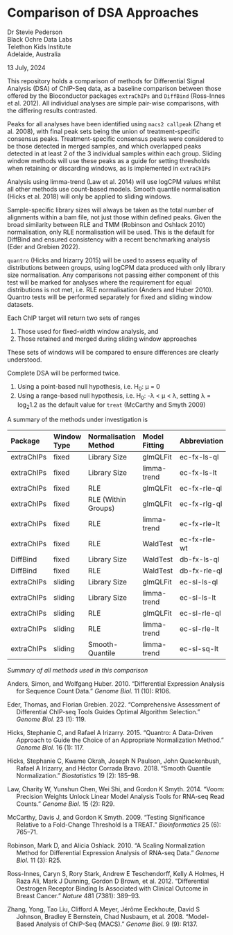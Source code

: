 Comparison of DSA Approaches
================
Dr Stevie Pederson  
Black Ochre Data Labs  
Telethon Kids Institute  
Adelaide, Australia

13 July, 2024

This repository holds a comparison of methods for Differential Signal
Analysis (DSA) of ChIP-Seq data, as a baseline comparison between those
offered by the Bioconductor packages `extraChIPs` and `DiffBind`
(Ross-Innes et al. 2012). All individual analyses are simple pair-wise
comparisons, with the differing results contrasted.

Peaks for all analyses have been identified using `macs2 callpeak`
(Zhang et al. 2008), with final peak sets being the union of
treatment-specific consensus peaks. Treatment-specific consensus peaks
were considered to be those detected in merged samples, and which
overlapped peaks detected in at least 2 of the 3 individual samples
within each group. Sliding window methods will use these peaks as a
guide for setting thresholds when retaining or discarding windows, as is
implemented in `extraChIPs`

Analysis using limma-trend (Law et al. 2014) will use logCPM values
whilst all other methods use count-based models. Smooth quantile
normalisation (Hicks et al. 2018) will only be applied to sliding
windows.

Sample-specific library sizes will always be taken as the total number
of alignments within a bam file, not just those within defined peaks.
Given the broad similarity between RLE and TMM (Robinson and Oshlack
2010) normalisation, only RLE normalisation will be used. This is the
default for DiffBind and ensured consistency with a recent benchmarking
analysis (Eder and Grebien 2022).

`quantro` (Hicks and Irizarry 2015) will be used to assess equality of
distributions between groups, using logCPM data produced with only
library size normalisation. Any comparisons not passing either component
of this test will be marked for analyses where the requirement for equal
distributions is not met, i.e. RLE normalisation (Anders and Huber
2010). Quantro tests will be performed separately for fixed and sliding
window datasets.

Each ChIP target will return two sets of ranges

1.  Those used for fixed-width window analysis, and
2.  Those retained and merged during sliding window approaches

These sets of windows will be compared to ensure differences are clearly
understood.

Complete DSA will be performed twice.

1.  Using a point-based null hypothesis, i.e. H<sub>0</sub>: μ = 0
2.  Using a range-based null hypothesis, i.e. H<sub>0</sub>: -λ \< μ \<
    λ, setting λ = log<sub>2</sub>1.2 as the default value for `treat`
    (McCarthy and Smyth 2009)

A summary of the methods under investigation is

| Package    | Window Type | Normalisation Method | Model Fitting | Abbreviation |
|:-----------|:------------|:---------------------|:--------------|:-------------|
| extraChIPs | fixed       | Library Size         | glmQLFit      | ec-fx-ls-ql  |
| extraChIPs | fixed       | Library Size         | limma-trend   | ec-fx-ls-lt  |
| extraChIPs | fixed       | RLE                  | glmQLFit      | ec-fx-rle-ql |
| extraChIPs | fixed       | RLE (Within Groups)  | glmQLFit      | ec-fx-rlg-ql |
| extraChIPs | fixed       | RLE                  | limma-trend   | ec-fx-rle-lt |
| extraChIPs | fixed       | RLE                  | WaldTest      | ec-fx-rle-wt |
| DiffBind   | fixed       | Library Size         | WaldTest      | db-fx-ls-ql  |
| DiffBind   | fixed       | RLE                  | WaldTest      | db-fx-rle-ql |
| extraChIPs | sliding     | Library Size         | glmQLFit      | ec-sl-ls-ql  |
| extraChIPs | sliding     | Library Size         | limma-trend   | ec-sl-ls-lt  |
| extraChIPs | sliding     | RLE                  | glmQLFit      | ec-sl-rle-ql |
| extraChIPs | sliding     | RLE                  | limma-trend   | ec-sl-rle-lt |
| extraChIPs | sliding     | Smooth-Quantile      | limma-trend   | ec-sl-sq-lt  |

*Summary of all methods used in this comparison*

<div id="refs" class="references csl-bib-body hanging-indent"
entry-spacing="0">

<div id="ref-Anders2010-sd" class="csl-entry">

Anders, Simon, and Wolfgang Huber. 2010. “Differential Expression
Analysis for Sequence Count Data.” *Genome Biol.* 11 (10): R106.

</div>

<div id="ref-Eder2022-db" class="csl-entry">

Eder, Thomas, and Florian Grebien. 2022. “Comprehensive Assessment of
Differential <span class="nocase">ChIP-seq</span> Tools Guides Optimal
Algorithm Selection.” *Genome Biol.* 23 (1): 119.

</div>

<div id="ref-Hicks2015-ee" class="csl-entry">

Hicks, Stephanie C, and Rafael A Irizarry. 2015. “Quantro: A Data-Driven
Approach to Guide the Choice of an Appropriate Normalization Method.”
*Genome Biol.* 16 (1): 117.

</div>

<div id="ref-Hicks2018-uw" class="csl-entry">

Hicks, Stephanie C, Kwame Okrah, Joseph N Paulson, John Quackenbush,
Rafael A Irizarry, and Héctor Corrada Bravo. 2018. “Smooth Quantile
Normalization.” *Biostatistics* 19 (2): 185–98.

</div>

<div id="ref-Law2014-xq" class="csl-entry">

Law, Charity W, Yunshun Chen, Wei Shi, and Gordon K Smyth. 2014. “Voom:
Precision Weights Unlock Linear Model Analysis Tools for
<span class="nocase">RNA-seq</span> Read Counts.” *Genome Biol.* 15 (2):
R29.

</div>

<div id="ref-McCarthy2009-qf" class="csl-entry">

McCarthy, Davis J, and Gordon K Smyth. 2009. “Testing Significance
Relative to a Fold-Change Threshold Is a TREAT.” *Bioinformatics* 25
(6): 765–71.

</div>

<div id="ref-Robinson2010-qp" class="csl-entry">

Robinson, Mark D, and Alicia Oshlack. 2010. “A Scaling Normalization
Method for Differential Expression Analysis of
<span class="nocase">RNA-seq</span> Data.” *Genome Biol.* 11 (3): R25.

</div>

<div id="ref-Ross-Innes2012-zy" class="csl-entry">

Ross-Innes, Caryn S, Rory Stark, Andrew E Teschendorff, Kelly A Holmes,
H Raza Ali, Mark J Dunning, Gordon D Brown, et al. 2012. “Differential
Oestrogen Receptor Binding Is Associated with Clinical Outcome in Breast
Cancer.” *Nature* 481 (7381): 389–93.

</div>

<div id="ref-Zhang2008-ms" class="csl-entry">

Zhang, Yong, Tao Liu, Clifford A Meyer, Jérôme Eeckhoute, David S
Johnson, Bradley E Bernstein, Chad Nusbaum, et al. 2008. “Model-Based
Analysis of ChIP-Seq (MACS).” *Genome Biol.* 9 (9): R137.

</div>

</div>
